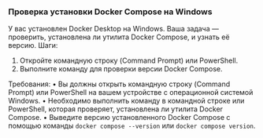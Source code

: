 
### Проверка установки Docker Compose на Windows

У вас установлен Docker Desktop на Windows. Ваша задача — проверить, установлена ли утилита Docker Compose, и узнать её версию. 
Шаги: 
1. Откройте командную строку (Command Prompt) или PowerShell. 
2. Выполните команду для проверки версии Docker Compose.

Требования:
•	Вы должны открыть командную строку (Command Prompt) или PowerShell на вашем устройстве с операционной системой Windows.
•	Необходимо выполнить команду в командной строке или PowerShell, которая проверяет, установлена ли утилита Docker Compose.
•	Выведите версию установленного Docker Compose с помощью команды `docker compose --version` или `docker compose version`.